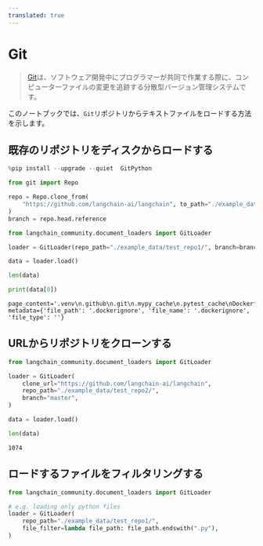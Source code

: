 ```yaml
---
translated: true
---
```


# Git

>[Git](https://en.wikipedia.org/wiki/Git)は、ソフトウェア開発中にプログラマーが共同で作業する際に、コンピューターファイルの変更を追跡する分散型バージョン管理システムです。

このノートブックでは、`Git`リポジトリからテキストファイルをロードする方法を示します。

## 既存のリポジトリをディスクからロードする

```python
%pip install --upgrade --quiet  GitPython
```

```python
from git import Repo

repo = Repo.clone_from(
    "https://github.com/langchain-ai/langchain", to_path="./example_data/test_repo1"
)
branch = repo.head.reference
```

```python
from langchain_community.document_loaders import GitLoader
```

```python
loader = GitLoader(repo_path="./example_data/test_repo1/", branch=branch)
```

```python
data = loader.load()
```

```python
len(data)
```

```python
print(data[0])
```

```output
page_content='.venv\n.github\n.git\n.mypy_cache\n.pytest_cache\nDockerfile' metadata={'file_path': '.dockerignore', 'file_name': '.dockerignore', 'file_type': ''}
```

## URLからリポジトリをクローンする

```python
from langchain_community.document_loaders import GitLoader
```

```python
loader = GitLoader(
    clone_url="https://github.com/langchain-ai/langchain",
    repo_path="./example_data/test_repo2/",
    branch="master",
)
```

```python
data = loader.load()
```

```python
len(data)
```

```output
1074
```

## ロードするファイルをフィルタリングする

```python
from langchain_community.document_loaders import GitLoader

# e.g. loading only python files
loader = GitLoader(
    repo_path="./example_data/test_repo1/",
    file_filter=lambda file_path: file_path.endswith(".py"),
)
```
